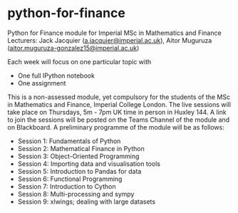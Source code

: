 # python-for-finance
Python for Finance module for Imperial MSc in Mathematics and Finance
Lecturers: Jack Jacquier (a.jacquier@imperial.ac.uk), Aitor Muguruza (aitor.muguruza-gonzalez15@imperial.ac.uk)

Each week will focus on one particular topic with
 - One full IPython notebook
 - One assignment
 
 This is a non-assessed module, yet compulsory for the students of the MSc in Mathematics and Finance, Imperial College London.
 The live sessions will take place on Thursdays, 5m - 7pm UK time in person in Huxley 144. A link to join the sessions will be posted on the Teams Channel of the module and on Blackboard.
 A preliminary programme of the module will be as follows:
 
  - Session 1: Fundamentals of Python
  - Session 2: Mathematical Finance in Python
  - Session 3: Object-Oriented Programming
  - Session 4: Importing data and visualisation tools
  - Session 5: Introduction to Pandas for data
  - Session 6: Functional Programming
  - Session 7: Introduction to Cython
  - Session 8: Multi-processing and sympy
  - Session 9: xlwings; dealing with large datasets
